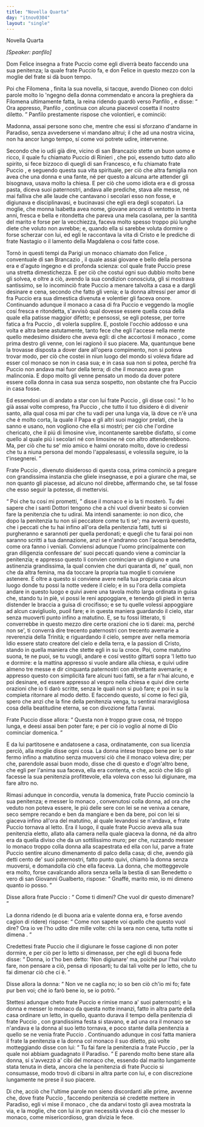 ```yaml
---
title: "Novella Quarta"
day: "itnov0304"
layout: "single"
---
```

<html>
 <head>
 </head>
 <body>
  <div id="nov0304" type="novella" who="panfilo">
   <head>
    Novella Quarta
   </head>
   <p>
    <i>
     [Speaker: panfilo]
    </i>
   </p>
   <argument>
    <p>
     <milestone id="p03040001"/>
     <name persref="donfelice" type="person">
      Dom Felice
     </name>
     insegna a
     <name persref="frapuccio" type="person">
      frate Puccio
     </name>
     come egli diverr&agrave; beato faccendo una sua penitenza; la quale frate Puccio fa, e
     <name persref="donfelice" type="person">
      don Felice
     </name>
     in questo mezzo con la moglie del frate si d&agrave; buon tempo.
    </p>
   </argument>
   <div3 type="commentary" who="author">
    <p>
     <milestone id="p03040002"/>
     Poi che
     <name persref="filomena" type="person">
      Filomena
     </name>
     , finita la sua novella, si tacque, avendo
     <name persref="dioneo" type="person">
      Dioneo
     </name>
     con dolci parole molto lo 'ngegno della donna commendato e ancora la preghiera da
     <name persref="filomena" type="person">
      Filomena
     </name>
     ultimamente fatta, la
     <name persref="neifile" type="person">
      reina
     </name>
     ridendo guard&ograve; verso
     <name persref="panfilo" type="person">
      Panfilo
     </name>
     , e disse:
     <q direct="unspecified" who="neifile">
      Ora appresso,
      <name persref="panfilo" type="person">
       Panfilo
      </name>
      , continua con alcuna piacevol cosetta il nostro diletto.
     </q>
     <name persref="panfilo" type="person">
      Panfilo
     </name>
     prestamente rispose che volontieri, e cominci&ograve;:
    </p>
   </div3>
   <div3 type="commentary" who="panfilo">
    <p>
     <milestone id="p03040003"/>
     Madonna, assai persone sono che, mentre che essi si sforzano d'andarne in Paradiso, senza avvedersene vi mandano altrui; il che ad una nostra vicina, non ha ancor lungo tempo, s&iacute; come voi potrete udire, intervenne.
    </p>
   </div3>
   <p>
    <milestone id="p03040004"/>
    Secondo che io udii gi&agrave; dire, vicino di
    <name placeref="sanpancrazio" type="place">
     san Brancazio
    </name>
    stette un buon uomo e ricco, il quale fu chiamato
    <name persref="frapuccio" type="person">
     Puccio di Rinieri
    </name>
    , che poi, essendo tutto dato allo spirito, si fece bizzoco di quegli di san Francesco, e fu chiamato
    <name persref="frapuccio" type="person">
     frate Puccio
    </name>
    , e seguendo questa sua vita spirituale, per ci&ograve; che altra famiglia non avea che una donna e una fante, n&eacute; per questo a alcuna arte attender gli bisognava, usava molto la chiesa.
    <milestone id="p03040005"/>
    E per ci&ograve; che uomo idiota era e di grossa pasta, diceva suoi paternostri, andava alle prediche, stava alle messe, n&eacute; mai falliva che alle laude che cantavano i secolari esso non fosse, e digiunava e disciplinavasi, e bucinavasi che egli era degli scopatori.
    <milestone id="p03040006"/>
    La moglie, che
    <name persref="monnaisabetta" type="person">
     monna Isabetta
    </name>
    avea nome, giovane ancora di ventotto in trenta anni, fresca e bella e ritondetta che pareva una mela casolana, per la santit&agrave; del marito e forse per la vecchiezza, faceva molto spesso troppo pi&uacute; lunghe diete che voluto non avrebbe; e, quando ella si sarebbe voluta dormire o forse scherzar con lui, ed egli le raccontava la vita di Cristo e le prediche di frate Nastagio o il lamento della Magdalena o cos&iacute; fatte cose.
   </p>
   <p>
    <milestone id="p03040007"/>
    Torn&ograve; in questi tempi da
    <name placeref="parigi" type="place">
     Parigi
    </name>
    un monaco chiamato
    <name persref="donfelice" type="person">
     don Felice
    </name>
    , conventuale di
    <name placeref="sanpancrazio" type="place">
     san Brancazio
    </name>
    , il quale assai giovane e bello della persona era e d'aguto ingegno e di profonda scienza: col quale
    <name persref="frapuccio" type="person">
     frate Puccio
    </name>
    prese una stretta dimestichezza.
    <milestone id="p03040008"/>
    E per ci&ograve; che costui ogni suo dubbio molto bene gli solvea, e oltre a ci&ograve;, avendo la sua condizion conosciuta, gli si mostrava santissimo, se lo incominci&ograve;
    <name persref="frapuccio" type="person">
     frate Puccio
    </name>
    a menare talvolta a casa e a dargli desinare e cena, secondo che fatto gli venia; e la donna altress&iacute; per amor di
    <name persref="frapuccio" type="person">
     fra Puccio
    </name>
    era sua dimestica divenuta e volentier gli faceva onore.
    <milestone id="p03040009"/>
    Continuando adunque
    <name persref="donfelice" type="person">
     il monaco
    </name>
    a casa di
    <name persref="frapuccio" type="person">
     fra Puccio
    </name>
    e veggendo la moglie cos&iacute; fresca e ritondetta, s'avvis&ograve; qual dovesse essere quella cosa della quale ella patisse maggior difetto; e pensossi, se egli potesse, per torre fatica a
    <name persref="frapuccio" type="person">
     fra Puccio
    </name>
    , di volerla supplire.
    <milestone id="p03040010"/>
    E, postole l'occhio addosso e una volta e altra bene astutamente, tanto fece che egli l'accese nella mente quello medesimo disidero che aveva egli: di che accortosi
    <name persref="donfelice" type="person">
     il monaco
    </name>
    , come prima destro gli venne, con lei ragion&ograve; il suo piacere.
    <milestone id="p03040011"/>
    Ma, quantunque bene la trovasse disposta a dover dare all'opera compimento, non si poteva trovar modo, per ci&ograve; che costei in niun luogo del mondo si voleva fidare ad esser col monaco se non in casa sua; e in casa sua non si potea, perch&eacute;
    <name persref="frapuccio" type="person">
     fra Puccio
    </name>
    non andava mai fuor della terra; di che
    <name persref="donfelice" type="person">
     il monaco
    </name>
    avea gran malinconia. E dopo molto gli venne pensato un modo da dover potere essere colla donna in casa sua senza sospetto, non obstante che
    <name persref="frapuccio" type="person">
     fra Puccio
    </name>
    in casa fosse.
   </p>
   <p>
    <milestone id="p03040012"/>
    Ed essendosi un d&iacute; andato a star con lui
    <name persref="frapuccio" type="person">
     frate Puccio
    </name>
    , gli disse cos&iacute;:
    <q direct="unspecified" who="donfelice">
     Io ho gi&agrave; assai volte compreso,
     <name persref="frapuccio" type="person">
      fra Puccio
     </name>
     , che tutto il tuo disidero &egrave; di divenir santo, alla qual cosa mi par che tu vadi per una lunga via, l&agrave; dove ce n'&egrave; una che &egrave; molto corta, la quale il Papa e gli altri suoi maggior prelati, che la sanno e usano, non vogliono che ella si mostri; per ci&ograve; che l'ordine chericato, che il pi&uacute; di limosine vive, incontanente sarebbe disfatto, s&iacute; come quello al quale pi&uacute; i secolari n&eacute; con limosine n&eacute; con altro attenderebbono.
     <milestone id="p03040013"/>
     Ma, per ci&ograve; che tu se' mio amico e haimi onorato molto, dove io credessi che tu a niuna persona del mondo l'appalesassi, e volessila seguire, io la t'insegnerei.
    </q>
   </p>
   <p>
    <milestone id="p03040014"/>
    <name persref="frapuccio" type="person">
     Frate Puccio
    </name>
    , divenuto disideroso di questa cosa, prima cominci&ograve; a pregare con grandissima instanzia che gliele insegnasse, e poi a giurare che mai, se non quanto gli piacesse, ad alcuno nol direbbe, affermando che, se tal fosse che esso seguir la potesse, di mettervisi.
   </p>
   <p>
    <milestone id="p03040015"/>
    <q direct="unspecified" who="donfelice">
     Poi che tu cos&iacute; mi prometti,
    </q>
    disse
    <name persref="donfelice" type="person">
     il monaco
    </name>
    e io la ti moster&ograve;. Tu dei sapere che i santi Dottori tengono che a chi vuol divenir beato si convien fare la penitenzia che tu udirai. Ma intendi sanamente: io non dico, che dopo la penitenzia tu non sii peccatore come tu ti se'; ma avverr&agrave; questo, che i peccati che tu hai infino all'ora della penitenzia fatti, tutti si purgheranno e sarannoti per quella perdonati; e quegli che tu farai poi non saranno scritti a tua dannazione, anzi se n'andranno con l'acqua benedetta, come ora fanno i veniali.
    <milestone id="p03040016"/>
    Conviensi adunque l'uomo principalmente con gran diligenzia confessare de' suoi peccati quando viene a cominciar la penitenzia; e appresso questo li convien cominciare un digiuno e una astinenzia grandissima, la qual convien che duri quaranta d&iacute;, ne' quali, non che da altra femina, ma da toccare la propria tua moglie ti conviene astenere.
    <milestone id="p03040017"/>
    E oltre a questo si conviene avere nella tua propria casa alcun luogo donde tu possi la notte vedere il cielo; e in su l'ora della compieta andare in questo luogo e quivi avere una tavola molto larga ordinata in guisa che, stando tu in pi&egrave;, vi possi le reni appoggiare, e tenendo gli piedi in terra distender le braccia a guisa di crocifisso; e se tu quelle volessi appoggiare ad alcun cavigliuolo, puoil fare; e in questa maniera guardando il cielo, star senza muoverti punto infino a matutino.
    <milestone id="p03040018"/>
    E, se tu fossi litterato, ti converrebbe in questo mezzo dire certe orazioni che io ti darei: ma, perch&eacute; non se', ti converr&agrave; dire trecento paternostri con trecento avemarie a reverenzia della Trinit&agrave;; e riguardando il cielo, sempre aver nella memoria Idio essere stato creatore del cielo e della terra, e la passion di Cristo, stando in quella maniera che stette egli in su la croce.
    <milestone id="p03040019"/>
    Poi, come matutino suona, te ne puoi, se tu vuogli, andare e cos&iacute; vestito gittarti sopra 'l letto tuo e dormire: e la mattina appresso si vuole andare alla chiesa, e quivi udire almeno tre messe e dir cinquanta paternostri con altrettante avemarie; e appresso questo con simplicit&agrave; fare alcuni tuoi fatti, se a far n'hai alcuno, e poi desinare, ed essere appresso al vespro nella chiesa e quivi dire certe orazioni che io ti dar&ograve; scritte, senza le quali non si pu&ograve; fare; e poi in su la compieta ritornare al modo detto.
    <milestone id="p03040020"/>
    E faccendo questo, s&iacute; come io feci gi&agrave;, spero che anzi che la fine della penitenzia venga, tu sentirai maravigliosa cosa della beatitudine eterna, se con divozione fatta l'avrai.
   </p>
   <p>
    <milestone id="p03040021"/>
    <name persref="frapuccio" type="person">
     Frate Puccio
    </name>
    disse allora:
    <q direct="unspecified" who="frapuccio">
     Questa non &egrave; troppo grave cosa, n&eacute; troppo lunga, e deesi assai ben poter fare; e per ci&ograve; io voglio al nome di Dio cominciar domenica.
    </q>
   </p>
   <p>
    <milestone id="p03040022"/>
    E da lui partitosene e andatosene a casa, ordinatamente, con sua licenzia perci&ograve;, alla moglie disse ogni cosa. La donna intese troppo bene per lo star fermo infino a matutino senza muoversi ci&ograve; che
    <name persref="donfelice" type="person">
     il monaco
    </name>
    voleva dire; per che, parendole assai buon modo, disse che di questo e d'ogn'altro bene, che egli per l'anima sua faceva, ella era contenta, e che, acci&ograve; che Idio gli facesse la sua penitenzia profittevole, ella voleva con esso lui digiunare, ma fare altro no.
   </p>
   <p>
    <milestone id="p03040023"/>
    Rimasi adunque in concordia, venuta la domenica,
    <name persref="frapuccio" type="person">
     frate Puccio
    </name>
    cominci&ograve; la sua penitenza; e messer
    <name persref="donfelice" type="person">
     lo monaco
    </name>
    , convenutosi colla donna, ad ora che veduto non poteva essere, le pi&uacute; delle sere con lei se ne veniva a cenare, seco sempre recando e ben da mangiare e ben da bere, poi con lei si giaceva infino all'ora del matutino, al quale levandosi se n'andava, e
    <name persref="frapuccio" type="person">
     frate Puccio
    </name>
    tornava al letto.
    <milestone id="p03040024"/>
    Era il luogo, il quale
    <name persref="frapuccio" type="person">
     frate Puccio
    </name>
    aveva alla sua penitenzia eletto, allato alla camera nella quale giaceva la donna, n&eacute; da altro era da quella diviso che da un sottilissimo muro; per che, ruzzando messer lo monaco troppo colla donna alla scapestrata ed ella con lui, parve a
    <name persref="frapuccio" type="person">
     frate Puccio
    </name>
    sentire alcuno dimenamento di palco della casa; di che, avendo gi&agrave; detti cento de' suoi paternostri, fatto punto quivi, chiam&ograve; la donna senza muoversi, e domandolla ci&ograve; che ella faceva.
    <milestone id="p03040025"/>
    La donna, che motteggevole era molto, forse cavalcando allora senza sella la bestia di san Benedetto o vero di san Giovanni Gualberto, rispose:
    <q direct="unspecified" who="monnaisabetta">
     Gnaff&eacute;, marito mio, io mi dimeno quanto io posso.
    </q>
   </p>
   <p>
    <milestone id="p03040026"/>
    Disse allora
    <name persref="frapuccio" type="person">
     frate Puccio
    </name>
    :
    <q direct="unspecified" who="frapuccio">
     Come ti dimeni? Che vuol dir questo dimenare?
    </q>
   </p>
   <p>
    <milestone id="p03040027"/>
    La donna ridendo (e di buona aria e valente donna era, e forse avendo cagion di ridere) rispose:
    <q direct="unspecified" who="monnaisabetta">
     Come non sapete voi quello che questo vuol dire? Ora io ve l'ho udito dire mille volte:
     <seg type="proverb">
      chi la sera non cena, tutta notte si dimena
     </seg>
     .
    </q>
   </p>
   <p>
    <milestone id="p03040028"/>
    Credettesi
    <name persref="frapuccio" type="person">
     frate Puccio
    </name>
    che il digiunare le fosse cagione di non poter dormire, e per ci&ograve; per lo letto si dimenasse, per che egli di buona fede disse:
    <q direct="unspecified" who="frapuccio">
     Donna, io t'ho ben detto: 'Non digiunare' ma, poich&eacute; pur l'hai voluto fare, non pensare a ci&ograve;, pensa di riposarti; tu dai tali volte per lo letto, che tu fai dimenar ci&ograve; che ci &egrave;.
    </q>
   </p>
   <p>
    <milestone id="p03040029"/>
    Disse allora la donna:
    <q direct="unspecified">
     Non ve ne caglia no; io so ben ci&ograve; ch'io mi fo; fate pur ben voi; ch&eacute; io far&ograve; bene io, se io potr&ograve;.
    </q>
   </p>
   <p>
    <milestone id="p03040030"/>
    Stettesi adunque cheto
    <name persref="frapuccio" type="person">
     frate Puccio
    </name>
    e rimise mano a' suoi paternostri; e la donna e messer
    <name persref="donfelice" type="person">
     lo monaco
    </name>
    da questa notte innanzi, fatto in altra parte della casa ordinare un letto, in quello, quanto durava il tempo della penitenzia di
    <name persref="frapuccio" type="person">
     frate Puccio
    </name>
    , con grandissima festa si stavano, e ad una ora
    <name persref="donfelice" type="person">
     il monaco
    </name>
    se n'andava e la donna al suo letto tornava, e poco stante dalla penitenzia a quello se ne venia
    <name persref="frapuccio" type="person">
     frate Puccio
    </name>
    .
    <milestone id="p03040031"/>
    Continuando adunque in cos&iacute; fatta maniera il frate la penitenzia e la donna col monaco il suo diletto, pi&uacute; volte motteggiando disse con lui:
    <q direct="unspecified" who="monnaisabetta">
     Tu fai fare la penitenzia a
     <name persref="frapuccio" type="person">
      frate Puccio
     </name>
     , per la quale noi abbiam guadagnato il Paradiso.
    </q>
    <milestone id="p03040032"/>
    E parendo molto bene stare alla donna, s&iacute; s'avvezz&ograve; a' cibi del monaco che, essendo dal marito lungamente stata tenuta in dieta, ancora che la penitenzia di
    <name persref="frapuccio" type="person">
     frate Puccio
    </name>
    si consumasse, modo trov&ograve; di cibarsi in altra parte con lui, e con discrezione lungamente ne prese il suo piacere.
   </p>
   <p>
    <milestone id="p03040033"/>
    Di che, acci&ograve; che l'ultime parole non sieno discordanti alle prime, avvenne che, dove
    <name persref="frapuccio" type="person">
     frate Puccio
    </name>
    , faccendo penitenzia s&eacute; credette mettere in Paradiso, egli vi mise
    <name persref="donfelice" type="person">
     il monaco
    </name>
    , che da andarvi tosto gli avea mostrata la via, e la moglie, che con lui in gran necessit&agrave; vivea di ci&ograve; che messer lo monaco, come misericordioso, gran divizia le fece.
   </p>
  </div>
 </body>
</html>
